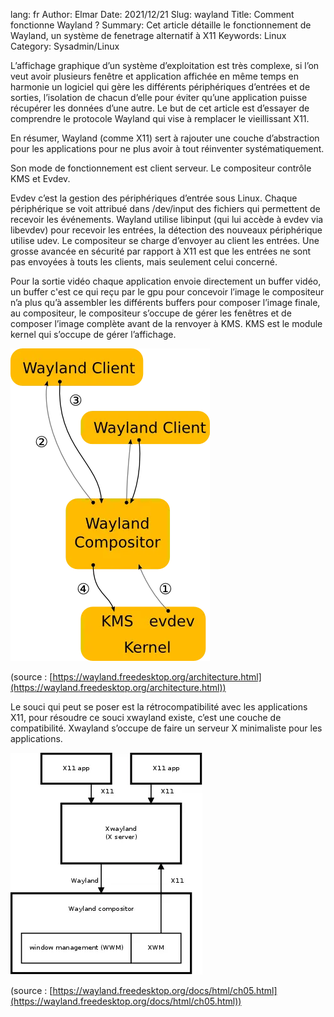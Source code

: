 lang: fr
Author: Elmar
Date: 2021/12/21
Slug: wayland
Title: Comment fonctionne Wayland ?
Summary: Cet article détaille le fonctionnement de Wayland, un système de fenetrage alternatif à X11
Keywords: Linux
Category: Sysadmin/Linux

L’affichage graphique d’un système d’exploitation est très complexe, si l’on veut avoir plusieurs fenêtre et application affichée en même temps en harmonie un logiciel qui gère les différents périphériques d’entrées et de sorties, l’isolation de chacun d’elle pour éviter qu’une application puisse récupérer les données d’une autre. Le but de cet article est d’essayer de comprendre le protocole Wayland qui vise à remplacer le vieillissant X11.

En résumer, Wayland (comme X11) sert à rajouter une couche d’abstraction pour les applications pour ne plus avoir à tout réinventer systématiquement.

Son mode de fonctionnement est client serveur. Le compositeur contrôle KMS et Evdev.

Evdev c’est la gestion des périphériques d’entrée sous Linux. Chaque périphérique se voit attribué dans /dev/input des fichiers qui permettent de recevoir les événements. Wayland utilise libinput (qui lui accède à evdev via libevdev) pour recevoir les entrées, la détection des nouveaux périphérique utilise udev. Le compositeur se charge d’envoyer au client les entrées. Une grosse avancée en sécurité par rapport à X11 est que les entrées ne sont pas envoyées à touts les clients, mais seulement celui concerné.

Pour la sortie vidéo chaque application envoie directement un buffer vidéo, un buffer c'est ce qui reçu par le gpu pour concevoir l’image le compositeur n’a plus qu’à assembler les différents buffers pour composer l’image finale,  au compositeur, le compositeur s’occupe de gérer les fenêtres et de composer l’image complète avant de la renvoyer à KMS. KMS est le module kernel qui s’occupe de gérer l’affichage.

![Schéma de l'architecture de Wayland](/static/img/wayland/1.webp)

(source : [https://wayland.freedesktop.org/architecture.html](https://wayland.freedesktop.org/architecture.html))

Le souci qui peut se poser est la rétrocompatibilité avec les applications X11, pour résoudre ce souci xwayland existe, c’est une couche de compatibilité. Xwayland s’occupe de faire un serveur X minimaliste pour les applications.


![Xwayland est un intermédiaire entre les applications utilisant X11 et Wayland](/static/img/wayland/2.webp)

(source : [https://wayland.freedesktop.org/docs/html/ch05.html](https://wayland.freedesktop.org/docs/html/ch05.html))
